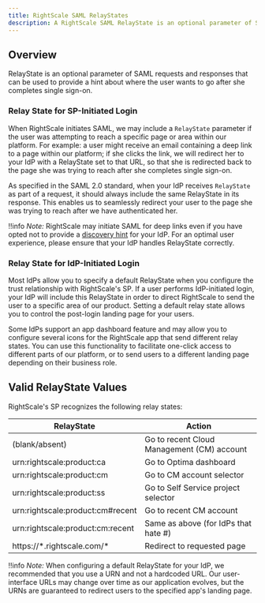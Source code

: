 ```yaml
---
title: RightScale SAML RelayStates
description: A RightScale SAML RelayState is an optional parameter of SAML requests and responses that can be used to provide a hint about where the user wants to go after she completes single sign-on.
---
```


## Overview

RelayState is an optional parameter of SAML requests and responses that can be used to provide a hint about where the user wants to go after she completes single sign-on.

### Relay State for SP-Initiated Login

When RightScale initiates SAML, we may include a `RelayState` parameter if the user was attempting to reach a specific page or area within our platform. For example: a user might receive an email containing a deep link to a page within our platform; if she clicks the link, we will redirect her to your IdP with a RelayState set to that URL, so that she is redirected back to the page she was trying to reach after she completes single sign-on.

As specified in the SAML 2.0 standard, when your IdP receives `RelayState` as part of a request, it should always include the same RelayState in its response. This enables us to seamlessly redirect your user to the page she was trying to reach after we have authenticated her.

!!info *Note:* RightScale may initiate SAML for deep links even if you have opted not to provide a [discovery hint](/platform/saml.html#sp-initiated-login) for your IdP. For an optimal user experience, please ensure that your IdP handles RelayState correctly.

### Relay State for IdP-Initiated Login

Most IdPs allow you to specify a default RelayState when you configure the trust relationship with RightScale's SP. If a user performs IdP-initiated login, your IdP will include this RelayState in order to direct RightScale to send the user to a specific area of our product. Setting a default relay state allows you to control the post-login landing page for your users.

Some IdPs support an app dashboard feature and may allow you to configure several icons for the RightScale app that send different relay states. You can use this functionality to facilitate one-click access to different parts of our platform, or to send users to a different landing page depending on their business role.

## Valid RelayState Values

RightScale's SP recognizes the following relay states:

| RelayState                         | Action                                        |
| ----------                         | ------                                        |
| (blank/absent)                     | Go to recent Cloud Management (CM) account    |
| urn:rightscale:product:ca          | Go to Optima dashboard                        |
| urn:rightscale:product:cm          | Go to CM account selector                     |
| urn:rightscale:product:ss          | Go to Self Service project selector           |
| urn:rightscale:product:cm#recent   | Go to recent CM account                       |
| urn:rightscale:product:cm:recent   | Same as above (for IdPs that hate #)          |
| https://\*.rightscale.com/\*       | Redirect to requested page                    |

!!info *Note:* When configuring a default RelayState for your IdP, we recommended that you use a URN and not a hardcoded URL. Our user-interface URLs may change over time as our application evolves, but the URNs are guaranteed to redirect users to the specified app's landing page.
